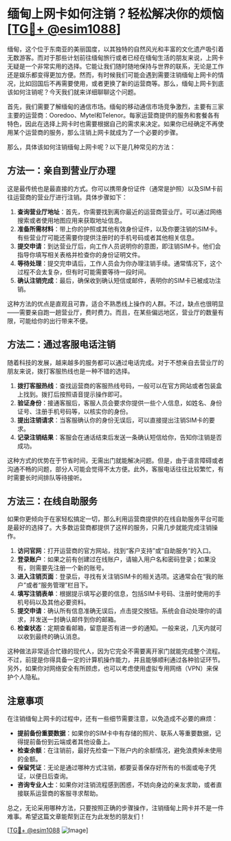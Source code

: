 # 缅甸上网卡如何注销？轻松解决你的烦恼[[TG💪+ @esim1088](https://t.me/s/esim1088)]

缅甸，这个位于东南亚的美丽国度，以其独特的自然风光和丰富的文化遗产吸引着无数游客。而对于那些计划前往缅甸旅行或者已经在缅甸生活的朋友来说，上网卡无疑是一个非常实用的选择。它能让我们随时随地保持与世界的联系，无论是工作还是娱乐都变得更加方便。然而，有时候我们可能会遇到需要注销缅甸上网卡的情况，比如回国后不再需要使用，或者更换了新的运营商等。那么，缅甸上网卡到底该如何注销呢？今天我们就来详细聊聊这个问题。

首先，我们需要了解缅甸的通信市场。缅甸的移动通信市场竞争激烈，主要有三家主要的运营商：Ooredoo、Mytel和Telenor。每家运营商提供的服务和套餐各有特色，因此在选择上网卡时也需要根据自己的需求来决定。如果你已经确定不再使用某个运营商的服务，那么注销上网卡就成为了一个必要的步骤。

那么，具体该如何注销缅甸上网卡呢？以下是几种常见的方法：

## 方法一：亲自到营业厅办理

这是最传统也是最直接的方式。你可以携带身份证件（通常是护照）以及SIM卡前往运营商的营业厅进行注销。具体步骤如下：

1. **查询营业厅地址**：首先，你需要找到离你最近的运营商营业厅。可以通过网络搜索或者使用地图应用来获取地址信息。
2. **准备所需材料**：带上你的护照或其他有效身份证件，以及你要注销的SIM卡。有些营业厅可能还需要你提供注册时的手机号码或者其他相关信息。
3. **提交申请**：到达营业厅后，向工作人员说明你的意图，即注销SIM卡。他们会指导你填写相关表格并检查你的身份证明文件。
4. **等待处理**：提交完申请后，工作人员会为你办理注销手续。通常情况下，这个过程不会太复杂，但有时可能需要等待一段时间。
5. **确认注销完成**：最后，确保收到确认短信或邮件，表明你的SIM卡已被成功注销。

这种方法的优点是直观且可靠，适合不熟悉线上操作的人群。不过，缺点也很明显——需要亲自跑一趟营业厅，费时费力。而且，在某些偏远地区，营业厅的数量有限，可能给你的出行带来不便。

## 方法二：通过客服电话注销

随着科技的发展，越来越多的服务都可以通过电话完成。对于不想亲自去营业厅的朋友来说，拨打客服热线也是一种不错的选择。

1. **拨打客服热线**：查找运营商的客服热线号码，一般可以在官方网站或者包装盒上找到。拨打后按照语音提示操作即可。
2. **验证身份**：接通客服后，客服人员会要求你提供一些个人信息，如姓名、身份证号、注册手机号码等，以核实你的身份。
3. **提出注销请求**：当客服确认你的身份无误后，可以直接提出注销SIM卡的要求。
4. **记录注销结果**：客服会在通话结束后发送一条确认短信给你，告知你注销是否成功。

这种方式的优势在于节省时间，无需出门就能解决问题。但是，由于语言障碍或者沟通不畅的问题，部分人可能会觉得不太方便。此外，客服电话往往比较繁忙，有时需要长时间排队等待接听。

## 方法三：在线自助服务

如果你更倾向于在家轻松搞定一切，那么利用运营商提供的在线自助服务平台可能是最好的选择了。大多数运营商都提供了这样的服务，只需几步就能完成注销操作。

1. **访问官网**：打开运营商的官方网站，找到“客户支持”或“自助服务”的入口。
2. **登录账户**：如果之前有创建过在线账户，请输入用户名和密码登录；如果没有，则需要先注册一个新的账号。
3. **进入注销页面**：登录后，寻找有关注销SIM卡的相关选项。这通常会在“我的账户”或者“服务管理”栏目下。
4. **填写注销表单**：根据提示填写必要的信息，包括SIM卡号码、注册时使用的手机号码以及其他必要资料。
5. **提交申请**：确认所有信息准确无误后，点击提交按钮。系统会自动处理你的请求，并发送一封确认邮件到你的邮箱。
6. **检查状态**：定期查看邮箱，留意是否有进一步的通知。一般来说，几天内就可以收到最终的确认消息。

这种做法非常适合忙碌的现代人，因为它完全不需要离开家门就能完成整个流程。不过，前提是你得具备一定的计算机操作能力，并且能够顺利通过各种验证环节。另外，如果你对网络安全有所顾虑，也可以考虑使用虚拟专用网络（VPN）来保护个人隐私。

## 注意事项

在注销缅甸上网卡的过程中，还有一些细节需要注意，以免造成不必要的麻烦：

- **提前备份重要数据**：如果你的SIM卡中有存储的照片、联系人等重要数据，记得提前备份到云端或者其他设备上。
- **检查余额**：在注销前，最好先检查一下账户内的余额情况，避免浪费掉未使用的金额。
- **保留凭证**：无论是通过哪种方式注销，都要妥善保存好所有的书面或电子凭证，以便日后查询。
- **咨询专业人士**：如果你对注销流程感到困惑，不妨向身边的亲友求助，或者直接联系运营商的客服寻求帮助。

总之，无论采用哪种方法，只要按照正确的步骤操作，注销缅甸上网卡并不是一件难事。希望这篇文章能帮到正在为此发愁的朋友们！

[[TG💪+ @esim1088](https://t.me/s/esim1088) ![Image](https://i.postimg.cc/4NQfJmqS/Snipaste-2025-05-13-00-14-12.png)]